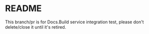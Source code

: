 # README

This branch/pr is for Docs.Build service integration test, please don't delete/close it until it's retired.

